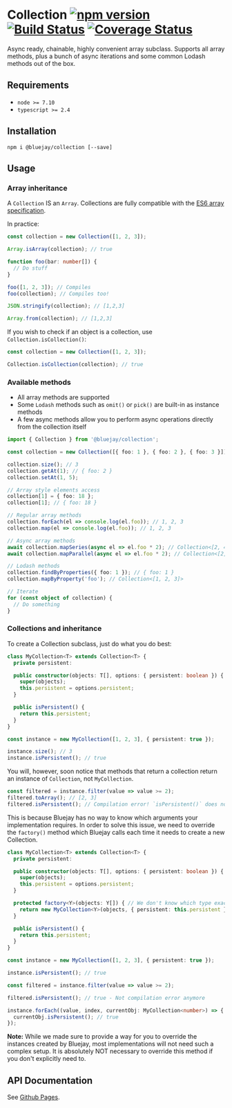 # Collection [![npm version](https://badge.fury.io/js/%40bluejay%2Fcollection.svg)](https://badge.fury.io/js/%40bluejay%2Fcollection) [![Build Status](https://travis-ci.org/bluebirds-blue-jay/collection.svg?branch=master)](https://travis-ci.org/bluebirds-blue-jay/collection) [![Coverage Status](https://coveralls.io/repos/github/bluebirds-blue-jay/collection/badge.svg?branch=master)](https://coveralls.io/github/bluebirds-blue-jay/collection?branch=master)

Async ready, chainable, highly convenient array subclass. Supports all array methods, plus a bunch of async iterations and some common Lodash methods out of the box.

## Requirements

- `node >= 7.10`
- `typescript >= 2.4`

## Installation

`npm i @bluejay/collection [--save]`

## Usage

### Array inheritance

A `Collection` IS an `Array`. Collections are fully compatible with the [ES6 array specification](https://developer.mozilla.org/en-US/docs/Web/JavaScript/Reference/Global_Objects/Array).

In practice:

```typescript
const collection = new Collection([1, 2, 3]);

Array.isArray(collection); // true

function foo(bar: number[]) {
  // Do stuff
}

foo([1, 2, 3]); // Compiles
foo(collection); // Compiles too!

JSON.stringify(collection); // [1,2,3]

Array.from(collection); // [1,2,3]
```


If you wish to check if an object is a collection, use `Collection.isCollection()`:

```typescript
const collection = new Collection([1, 2, 3]);

Collection.isCollection(collection); // true
```

### Available methods

- All array methods are supported
- Some `Lodash` methods such as `omit()` or `pick()` are built-in as instance methods
- A few async methods allow you to perform async operations directly from the collection itself

```typescript
import { Collection } from '@bluejay/collection';

const collection = new Collection([{ foo: 1 }, { foo: 2 }, { foo: 3 }]); // Initialize with an array

collection.size(); // 3
collection.getAt(1); // { foo: 2 }
collection.setAt(1, 5);

// Array style elements access
collection[1] = { foo: 18 };
collection[1]; // { foo: 18 }

// Regular array methods
collection.forEach(el => console.log(el.foo)); // 1, 2, 3
collection.map(el => console.log(el.foo)); // 1, 2, 3

// Async array methods
await collection.mapSeries(async el => el.foo * 2); // Collection<[2, 4, 6]>
await collection.mapParallel(async el => el.foo * 2); // Collection<[2, 4, 6]>

// Lodash methods
collection.findByProperties({ foo: 1 }); // { foo: 1 }
collection.mapByProperty('foo'); // Collection<[1, 2, 3]>

// Iterate
for (const object of collection) {
  // Do something
}
```

### Collections and inheritance

To create a Collection subclass, just do what you do best:

```typescript
class MyCollection<T> extends Collection<T> {
  private persistent:

  public constructor(objects: T[], options: { persistent: boolean }) {
    super(objects);
    this.persistent = options.persistent;
  }

  public isPersistent() {
    return this.persistent;
  }
}

const instance = new MyCollection([1, 2, 3], { persistent: true });

instance.size(); // 3
instance.isPersistent(); // true
```

You will, however, soon notice that methods that return a collection return an instance of `Collection`, not `MyCollection`.

```typescript
const filtered = instance.filter(value => value >= 2);
filtered.toArray(); // [2, 3]
filtered.isPersistent(); // Compilation error! `isPersistent()` does not exist on type `Collection`
```

This is because Bluejay has no way to know which arguments your implementation requires. In order to solve this issue, we need to override the `factory()` method which Bluejay calls each time it needs to create a new Collection.

```typescript
class MyCollection<T> extends Collection<T> {
  private persistent:

  public constructor(objects: T[], options: { persistent: boolean }) {
    super(objects);
    this.persistent = options.persistent;
  }

  protected factory<Y>(objects: Y[]) { // We don't know which type exactly we're getting here since `map()` and other methods might create collections of a different type than T
    return new MyCollection<Y>(objects, { persistent: this.persistent });
  }

  public isPersistent() {
    return this.persistent;
  }
}

const instance = new MyCollection([1, 2, 3], { persistent: true });

instance.isPersistent(); // true

const filtered = instance.filter(value => value >= 2);

filtered.isPersistent(); // true - Not compilation error anymore

instance.forEach((value, index, currentObj: MyCollection<number>) => { // Note that we need to explicitly set the type here as TS doesn't manage to infer it from the implementation
  currentObj.isPersistent(); // true
});
```


**Note:** While we made sure to provide a way for you to override the instances created by Bluejay, most implementations will not need such a complex setup. It is absolutely NOT necessary to override this method if you don't explicitly need to.

## API Documentation

See [Github Pages](https://bluebirds-blue-jay.github.io/collection/).